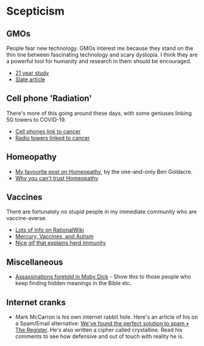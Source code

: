 # Scepticism

## GMOs

People fear new technology. GMOs interest me because they stand on the thin line between fascinating technology and scary dystopia. I think they are a powerful tool for humanity and research in them should be encouraged.

- [21 year study](https://geneticliteracyproject.org/2018/02/19/gmo-corns-yield-human-health-benefits-vindicated-21-years-studies)
- [Slate article](http://www.slate.com/articles/health_and_science/science/2015/07/are_gmos_safe_yes_the_case_against_them_is_full_of_fraud_lies_and_errors.html)

## Cell phone 'Radiation'

There's more of this going around these days, with some geniuses linking 5G towers to COVID-19.

- [Cell phones link to cancer](https://arstechnica.com/science/2017/12/california-heres-how-to-handle-unfounded-fears-of-cell-phone-cancer)
- [Radio towers linked to cancer](http://www.dailytech.com/Radio+Tower+Fearing+Residents+Get+Punked+Vow+to+Continue+Their+Battle/article17418.htm)
  
## Homeopathy

- [My favourite post on Homeopathy](http://www.badscience.net/2007/11/a-kind-of-magic), by the one-and-only Ben Goldacre.
- [Why you can't trust Homeopathy](http://www.1023.org.uk/why-you-cant-trust-homeopathy.php)

## Vaccines

There are fortunately no stupid people in my immediate community who are vaccine-averse.

- [Lots of info on RationalWiki](https://rationalwiki.org/wiki/Anti-vaccination_movement)
- [Mercury, Vaccines, and Autism](https://www.ncbi.nlm.nih.gov/pmc/articles/PMC2376879/)
- [Nice gif that explains herd immunity](http://i.imgur.com/J7LANQ4.gifv)

## Miscellaneous

- [Assassinations foretold in Moby Dick](http://users.cecs.anu.edu.au/~bdm/dilugim/moby.html) - Show this to those people who keep finding hidden meanings in the Bible etc.

## Internet cranks

- Mark McCarron is his own internet rabbit hole. Here's an article of his on a Spam/Email alternative: [We've found the perfect solution to spam • The Register](https://www.theregister.co.uk/2003/07/09/weve_found_the_perfect_solution/). He's also written a cipher called crystalline. Read his comments to see how defensive and out of touch with reality he is.


